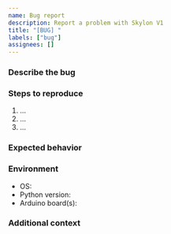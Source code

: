```yaml
---
name: Bug report
description: Report a problem with Skylon V1
title: "[BUG] "
labels: ["bug"]
assignees: []
---
```


### Describe the bug
<!-- A clear description of what the bug is. -->

### Steps to reproduce
1. …
2. …
3. …

### Expected behavior
<!-- What you expected to happen. -->

### Environment
- OS:
- Python version:
- Arduino board(s):

### Additional context
<!-- Screenshots/logs and anything else helpful. -->
